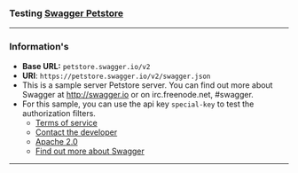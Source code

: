 ### Testing [Swagger Petstore](https://petstore.swagger.io/)

---
### Information's
- **Base URL:** `petstore.swagger.io/v2`
- **URI**: `https://petstore.swagger.io/v2/swagger.json`
- This is a sample server Petstore server. You can find out more about Swagger at http://swagger.io or on irc.freenode.net, #swagger.
- For this sample, you can use the api key `special-key` to test the authorization filters.
  - [Terms of service](https://smartbear.com/terms-of-use/)
  - [Contact the developer](apiteam@swagger.io)
  - [Apache 2.0](http://www.apache.org/licenses/LICENSE-2.0.html)
  - [Find out more about Swagger](http://swagger.io/)

---
